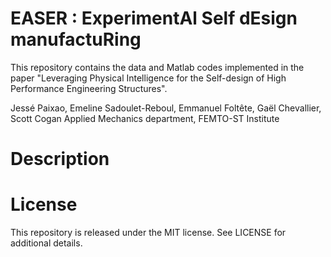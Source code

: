 # EASER : ExperimentAl Self dEsign manufactuRing
This repository contains the data and Matlab codes implemented in the paper "Leveraging Physical Intelligence for the Self-design of High Performance Engineering Structures". 

Jessé Paixao, Emeline Sadoulet-Reboul, Emmanuel Foltête, Gaël Chevallier, Scott Cogan
Applied Mechanics department, FEMTO-ST Institute

# Description


# License
This repository is released under the MIT license. See LICENSE for additional details.

